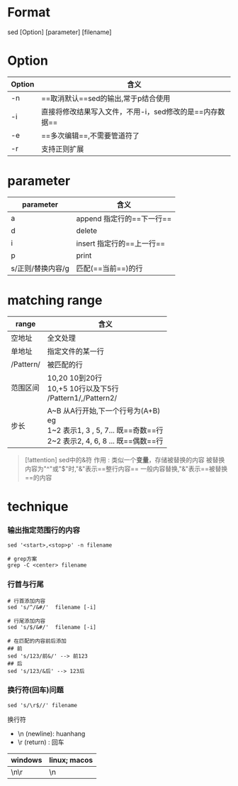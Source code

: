 # Format
sed \[Option] \[parameter] \[filename]
# Option

| Option | 含义                               |
| ------ | -------------------------------- |
| -n     | ==取消默认==sed的输出,常于p结合使用           |
| -i     | 直接将修改结果写入文件，不用-i，sed修改的是==内存数据== |
| -e     | ==多次编辑==,不需要管道符了                 |
| -r     | 支持正则扩展                           |

# parameter

| parameter   | 含义                 |
| ----------- | ------------------ |
| a           | append 指定行的==下一行== |
| d           | delete             |
| i           | insert 指定行的==上一行== |
| p           | print              |
| s/正则/替换内容/g | 匹配(==当前==)的行       |
# matching range

| range     | 含义                                                                                                   |
| --------- | ---------------------------------------------------------------------------------------------------- |
| 空地址       | 全文处理                                                                                                 |
| 单地址       | 指定文件的某一行                                                                                             |
| /Pattern/ | 被匹配的行                                                                                                |
| 范围区间      | 10,20    10到20行<br>10,+5    10行以及下5行<br>/Pattern1/,/Pattern2/                                        |
| 步长        | A~B  从A行开始,下一个行号为(A+B)<br>eg<br>1~2   表示1, 3 , 5, 7...  既==奇数==行<br>2~2    表示2, 4, 6, 8 ... 既==偶数==行 |

> [!attention] sed中的&符
> 作用 : 类似一个**变量**，存储被替换的内容
> 被替换内容为"^"或"$"时,"&"表示==整行内容==
> 一般内容替换,"&"表示==被替换==的内容

# technique
### 输出指定范围行的内容
```shell
sed '<start>,<stop>p' -n filename

# grep方案
grep -C <center> filename
```
### 行首与行尾
```shell
# 行首添加内容
sed 's/^/&#/'  filename [-i]

# 行尾添加内容
sed 's/$/&#/'  filename [-i]

# 在匹配的内容前后添加
## 前
sed 's/123/前&/' --> 前123
## 后
sed 's/123/&后' --> 123后
```
### 换行符(回车)问题
```shell
sed 's/\r$//' filename
```
换行符
- \n (newline): huanhang
- \r (return) : 回车

| windows | linux; macos |
| ------- | ------------ |
| \n\r    | \n           |
